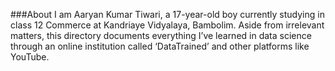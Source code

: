 ###About
I am Aaryan Kumar Tiwari, a 17-year-old boy currently studying in class 12 Commerce at Kandriaye Vidyalaya, Bambolim. Aside from irrelevant matters, this directory documents everything I’ve learned in data science through an online institution called ‘DataTrained’ and other platforms like YouTube.
